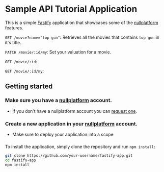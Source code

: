 # Sample API Tutorial Application

This is a simple [Fastify](https://www.fastify.io/) application that showcases some of the [nullplatform](https://www.nullplatform.com) features. 

`GET /movie?name="top gun"`: Retrieves all the movies that contains `top gun` in it's title.

`PATCH /movie/:id/my`: Set your valuation for a movie.

`GET /movie/:id`: 

`GET /movie/:id/my`:

## Getting started


### Make sure you have a [nullplatform](https://www.nullplatform.com) account.

* If you don't have a nullplatform account you can [request one](https://nullplatform.com/signup).




### Create a new application in your [nullplatform](https://www.nullplatform.com) account.

* Make sure to deploy your application into a scope

### 

To install the application, simply clone the repository and run `npm install`:

```bash
git clone https://github.com/your-username/fastify-app.git
cd fastify-app
npm install
